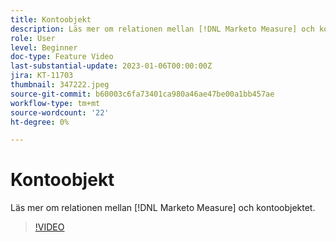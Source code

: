 ```yaml
---
title: Kontoobjekt
description: Läs mer om relationen mellan [!DNL Marketo Measure] och kontoobjektet.
role: User
level: Beginner
doc-type: Feature Video
last-substantial-update: 2023-01-06T00:00:00Z
jira: KT-11703
thumbnail: 347222.jpeg
source-git-commit: b60003c6fa73401ca980a46ae47be00a1bb457ae
workflow-type: tm+mt
source-wordcount: '22'
ht-degree: 0%

---
```



# Kontoobjekt

Läs mer om relationen mellan [!DNL Marketo Measure] och kontoobjektet.

>[!VIDEO](https://video.tv.adobe.com/v/347222/?quality=12&learn=on)
